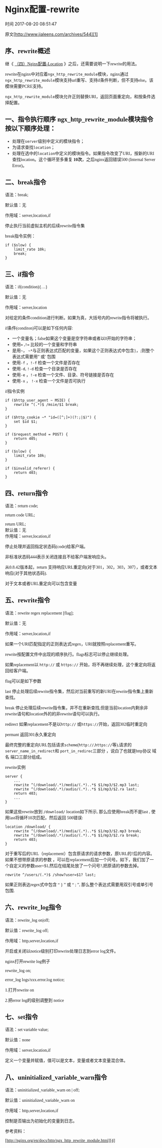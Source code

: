 # Nginx配置-rewrite

 时间 2017-08-20 08:51:47  

原文[http://www.jialeens.com/archives/544][1]

<font face=微软雅黑>

##  序、rewrite概述 

继《 [（四）Nginx配置-Location][3] 》之后，还需要说明一下rewrite的用法。 

rewrite在nginx中对应着`ngx_http_rewrite_module`模块，nginx通过`ngx_http_rewrite_module`模块支持url重写、支持if条件判断，但不支持else。该模块需要PCRE支持。

`ngx_http_rewrite_module`模块允许正则替换URI，返回页面重定向，和按条件选择配置。

##  一、指令执行顺序 ngx_http_rewrite_module模块指令按以下顺序处理：

* 处理在`server`级别中定义的模块指令；
* 为请求查找`location`；
* 处理在选中的`location`中定义的模块指令。如果指令改变了URI，按新的URI查找location。这个循环至多重复 **10次**，之后nginx返回错误500 (Internal Server Error)。

##  二、break指令 

语法：break;

默认值：无

作用域：server,location,if

停止执行当前虚拟主机的后续rewrite指令集

break指令实例：

    if ($slow) {
        limit_rate 10k;
        break;
    }

##  **三、if指令** 

语法：if(condition){…}

默认值：无

作用域：server,location

对给定的条件condition进行判断。如果为真，大括号内的rewrite指令将被执行。

if条件(conditon)可以是如下任何内容:

* 一个变量名；false如果这个变量是空字符串或者以0开始的字符串；
* 使用`=` ,`!=` 比较的一个变量和字符串
* 是用`~`， `~*`与正则表达式匹配的变量，如果这个正则表达式中包含}，;则整个表达式需要用” 或’ 包围
* 使用`-f` ，`!-f` 检查一个文件是否存在
* 使用`-d`, `!-d` 检查一个目录是否存在
* 使用`-e` ，`!-e` 检查一个文件、目录、符号链接是否存在
* 使用`-x` ， `!-x` 检查一个文件是否可执行

if指令实例

    if ($http_user_agent ~ MSIE) {
        rewrite ^(.*)$ /msie/$1 break;
    }
    
    if ($http_cookie ~* "id=([^;]+)(?:;|$)") {
        set $id $1;
    }
    
    if ($request_method = POST) {
        return 405;
    }
    
    if ($slow) {
        limit_rate 10k;
    }
    
    if ($invalid_referer) {
        return 403;
    }

##  **四、return指令** 

语法：return code;

return code URL;

return URL;   
默认值：无   
作用域：server,location,if 

停止处理并返回指定状态码(code)给客户端。

非标准状态码444表示关闭连接且不给客户端发响应头。

从0.8.42版本起，return 支持响应URL重定向(对于301，302，303，307），或者文本响应(对于其他状态码).

对于文本或者URL重定向可以包含变量

##  **五、rewrite指令** 

语法：rewrite regex replacement [flag];

默认值：无

作用域：server,location,if

如果一个URI匹配指定的正则表达式regex，URI就按照replacement重写。

rewrite按配置文件中出现的顺序执行。flags标志可以停止继续处理。

如果replacement以 `http://` 或 `https://` 开始，将不再继续处理，这个重定向将返回给客户端。

flag可以是如下参数

last 停止处理后续rewrite指令集，然后对当前重写的新URI在rewrite指令集上重新查找。

break 停止处理后续rewrite指令集，并不在重新查找,但是当前location内剩余非rewrite语句和location外的的非rewrite语句可以执行。

redirect 如果replacement不是以`http://` 或`https://`开始，返回302临时重定向

permant 返回301永久重定向

最终完整的重定向URL包括请求`scheme`(`http://`,`https://`等),请求的`server_name_in_redirect`和 `port_in_redirec`三部分 ，说白了也就是http协议 域名 端口三部分组成。

rewrite实例

    server {
        ...
        rewrite ^(/download/.*)/media/(.*)..*$ $1/mp3/$2.mp3 last;
        rewrite ^(/download/.*)/audio/(.*)..*$ $1/mp3/$2.ra last;
        return 403;
        ...
    }

如果这些rewrite放到  `/download/`  location如下所示, 那么应使用break而不是last , 使用last将循环10次匹配，然后返回 500错误: 

    location /download/ {
        rewrite ^(/download/.*)/media/(.*)..*$ $1/mp3/$2.mp3 break;
        rewrite ^(/download/.*)/audio/(.*)..*$ $1/mp3/$2.ra break;
        return 403;
    }

对于重写后的URL（replacement）包含原请求的请求参数，原URL的?后的内容。如果不想带原请求的参数 ，可以在replacement后加一个问号。如下，我们加了一个自定义的参数user=$1,然后在结尾处放了一个问号?,把原请的参数去掉。

    rewrite ^/users/(.*)$ /show?user=$1? last;

如果正则表达regex式中包含 “ } ” 或 “ ; ”, 那么整个表达式需要用双引号或单引号包围. 

##  **六、rewrite_log指令** 

语法：rewrite_log on|off;

默认值：rewrite_log off;

作用域：http,server,location,if

开启或关闭以notice级别打印rewrite处理日志到error log文件。

nginx打开rewrite log例子

rewrite_log on;

error_log logs/xxx.error.log notice;

1.打开rewrite on

2.把error log的级别调整到 notice

##  **七、set指令** 
语法：set variable value;

默认值：none

作用域：server,location,if

定义一个变量并赋值，值可以是文本，变量或者文本变量混合体。

##  **八、uninitialized_variable_warn指令** 

语法：uninitialized_variable_warn on | off;

默认值：uninitialized_variable_warn on

作用域：http,server,location,if

控制是否输出为初始化的变量到日志。

参考资料：

[http://nginx.org/en/docs/http/ngx_http_rewrite_module.html][4]

</font>

[1]: http://www.jialeens.com/archives/544

[3]: http://www.jialeens.com/archives/491
[4]: http://nginx.org/en/docs/http/ngx_http_rewrite_module.html